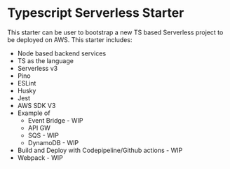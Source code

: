 # Typescript Serverless Starter
This starter can be user to bootstrap a new TS based Serverless project to be deployed on AWS. This starter includes:

- Node based backend services
- TS as the language
- Serverless v3
- Pino 
- ESLint
- Husky
- Jest
- AWS SDK V3
- Example of 
  - Event Bridge - WIP 
  - API GW 
  - SQS - WIP
  - DynamoDB - WIP
- Build and Deploy with Codepipeline/Github actions  - WIP
- Webpack - WIP